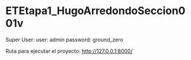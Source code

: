 # ETEtapa1_HugoArredondoSeccion001v

Super User:
    user: admin
    password: ground_zero

Ruta para ejecutar el proyecto: http://127.0.0.1:8000/